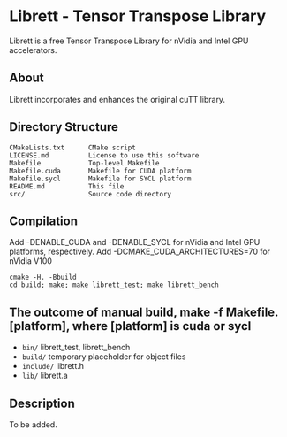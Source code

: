 # Librett - Tensor Transpose Library

Librett is a free Tensor Transpose Library for nVidia and Intel GPU accelerators.

## About

Librett incorporates and enhances the original cuTT library.

## Directory Structure
```
CMakeLists.txt      CMake script
LICENSE.md          License to use this software
Makefile            Top-level Makefile
Makefile.cuda       Makefile for CUDA platform
Makefile.sycl       Makefile for SYCL platform
README.md           This file
src/                Source code directory
```

## Compilation
Add -DENABLE_CUDA and -DENABLE_SYCL for nVidia and Intel GPU platforms, respectively.
Add -DCMAKE_CUDA_ARCHITECTURES=70 for nVidia V100
```
cmake -H. -Bbuild
cd build; make; make librett_test; make librett_bench
```

## The outcome of manual build, make -f Makefile.[platform], where [platform] is cuda or sycl

* `bin/`     librett_test, librett_bench
* `build/`   temporary placeholder for object files
* `include/` librett.h
* `lib/`     librett.a

## Description

To be added.
